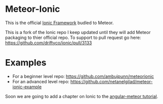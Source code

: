 # Meteor-Ionic

This is the official [Ionic Framework](http://ionicframework.com/) budled to Meteor.

This is a fork of the Ionic repo I keep updated until they will add Meteor packaging to thier official repo.
To support to pull request go here: https://github.com/driftyco/ionic/pull/3133

# Examples

- For a beginner level repo: https://github.com/ambujpunn/meteorionic
- For an advanced level repo: https://github.com/netanelgilad/meteor-ionic-example

Soon we are going to add a chapter on Ionic to the [angular-meteor tutorial](http://angular-meteor.com/tutorial).
